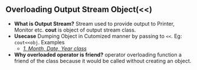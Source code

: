## Overloading Output Stream Object(<<)
- **What is Output Stream?** Stream used to provide output to Printer, Monitor etc. **cout** is object of output stream class.
- **Usecase** Dumping Object in Cutomized manner by passing to `<<`. Eg: `cout<<obj`. Examples
  - *[1. Month, Date, Year class](Code)*
- **Why overloaded operator is friend?** operator overloading function a friend of the class because it would be called without creating an object.
